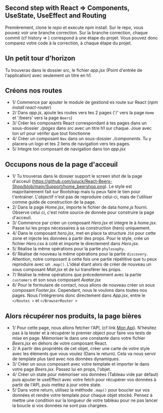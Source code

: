 ## Second step with React => Components, UseState, UseEffect and Routing

Premièrement, clone le *repo* et execute npm install.
Sur le repo, vous pouvez voir une branche correction. Sur la branche correction, chaque commit (cf history => ) correspond à une étape du projet. Vous pouvez donc comparez votre code à la correction, à chaque étape du projet.

## Un petit tour d'horizon
Tu trouveras dans le dossier src, le fichier *app.jsx* (Point d'entrée de l'application) avec seulement un titre en h1.

## Créons nos routes
- 1/ Commence par ajouter le module de gestiond es route sur React (*npm install react-router*)
- 2/ Dans *app.js*, ajoute les routes vers tes 2 pages ('/' vers la page `Home` et '/beers' vers la page `Beers`)
- 3/ Créer les composants React correspondant à tes pages dans un sous-dossier *./pages* dans src avec un titre h1 sur chaque. Joue avec ton url pour vérifer que tout fonctionne
- 4/ Créer un composant `Nav` dans un sous-dossier *./components*. Tu y placera un logo et tes 2 liens de navigation vers tes pages.
- 5/ Integre ton composant de navigation dans ton *app.jsx*

## Occupons nous de la page d'acceuil
- 1/ Tu trouveras dans le dossier support le screen shot de la page d'acceuil (https://github.com/jujuck/React-Beers-Shop/blob/main/Support/home_beershop.png). Le style est majoritairement fait sur Bootstrap mais tu peux faire le tien pour t'entrainer. L'objectif n'est pas de reproduire celui-ci, mais de l'utiliser comme guide de construction de la page.
- 2/ Dans la page *Home.jsx*, importe le fichier de data *home.js* fourni. Observe celui ci, c'est notre source de donnée pour construire la page d'acceuil.
- 3/ Commence par créer un composant *Hero.jsx* et integre le à *home.jsx*. Passe lui les props nécessaires à sa construction (hero) uniquement.
- 4/ Dans le composant *hero.jsx*, met en place ta structure `JSX` pour cette zone et injecte les données à partir des props. Pour le style, crée un fichier *Hero.css* à coté et importe le directement dans *Hero.jsx*.
- 5/ Réalise la même opérations pour la partie `phylosophy`.
- 6/ Réalise de nouveau la même opérations pour la partie `discovery`. Attention, notre composant à cette fois une partie répétitive que tu peux reproduire avec un `.map()`. L'idéal étant alors de créer de nouveau un sous composant *Malt.jsx* et de lui transférer les props.
- 7/ Réalise la même opérations que précedemment avec la partie `customers` et son sous composant *Avatar.jsx*
- 8/ Pour le formulaire de contact, nous allons de nouveau créer un sous composant *Footer.jsx*. Cependant, nous le voulons dans toutes nos pages. Nous l'intégrerons donc directement dans *App.jsx*, entre le `</Routes >` et `</BrowserRouter >`

## Alors récupérer nos produits, la page bières
- 1/ Pour cette page, nous allons fetcher l'API, (cf link <a href="https://punkapi.com/documentation/v2">Mon Api</a>). N'hésitez pas à la tester et à récupérer le premier object pour faire vos tests de mise en page. Mémoriser le dans une constante dans votre fichier *Beers.jsx* en dehors de votre composant React.
- 2/ A partir des propriétés de cet objet, créer une carte de votre style avec les éléments que vous voulez (Dans le return). Cela va nous servir de template plus tard avec nos données dynamiques.
- 3/ Créer un sous composant avec votre template et importer le dans votre page *Beers.jsx*. Passez lui en props, l'objet.
- 4/ Créer un state pour mémoriser vos données (Tableau vide par défaut) puis ajouter le useEffect avec votre fetch pour récupérer vos données à partir de l'API, puis mettez à jour votre state.
- 5/ Dans votre return, utilisez la méthode `.map()` pour boucler sur vos données et rendre votre template pour chaque objet stocké. Pensez à mettre une condition sur la longueur de votre tableau pour ne pas lancer la boucle si vos données ne sont pas chargées.


